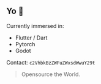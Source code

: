 ## Yo 👋

Currently immersed in:
- Flutter / Dart
- Pytorch
- Godot
  
Contact: 
```c2VhbkBzZWFuZWxsdWwuY29t```

> Opensource the World.

<!--
**seanellul/seanellul** is a ✨ _special_ ✨ repository because its `README.md` (this file) appears on your GitHub profile.

Here are some ideas to get you started:

- 🔭 I’m currently working on ...
- 🌱 I’m currently learning ...
- 👯 I’m looking to collaborate on ...
- 🤔 I’m looking for help with ...
- 💬 Ask me about ...
- 📫 How to reach me: ...
- 😄 Pronouns: ...
- ⚡ Fun fact: ...
-->
